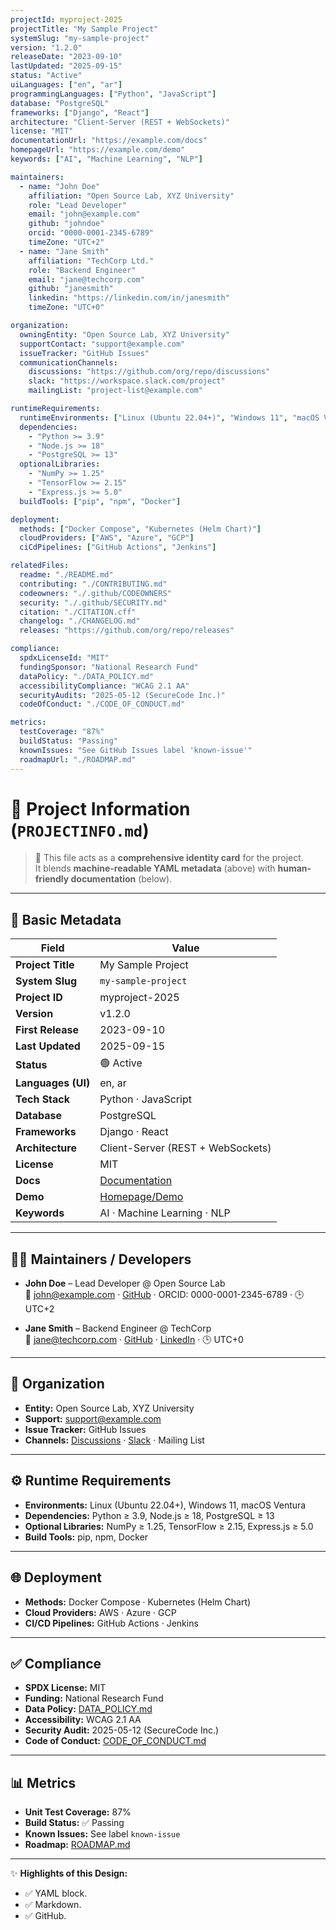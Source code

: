 ```yaml
---
projectId: myproject-2025
projectTitle: "My Sample Project"
systemSlug: "my-sample-project"
version: "1.2.0"
releaseDate: "2023-09-10"
lastUpdated: "2025-09-15"
status: "Active"
uiLanguages: ["en", "ar"]
programmingLanguages: ["Python", "JavaScript"]
database: "PostgreSQL"
frameworks: ["Django", "React"]
architecture: "Client-Server (REST + WebSockets)"
license: "MIT"
documentationUrl: "https://example.com/docs"
homepageUrl: "https://example.com/demo"
keywords: ["AI", "Machine Learning", "NLP"]

maintainers:
  - name: "John Doe"
    affiliation: "Open Source Lab, XYZ University"
    role: "Lead Developer"
    email: "john@example.com"
    github: "johndoe"
    orcid: "0000-0001-2345-6789"
    timeZone: "UTC+2"
  - name: "Jane Smith"
    affiliation: "TechCorp Ltd."
    role: "Backend Engineer"
    email: "jane@techcorp.com"
    github: "janesmith"
    linkedin: "https://linkedin.com/in/janesmith"
    timeZone: "UTC+0"

organization:
  owningEntity: "Open Source Lab, XYZ University"
  supportContact: "support@example.com"
  issueTracker: "GitHub Issues"
  communicationChannels:
    discussions: "https://github.com/org/repo/discussions"
    slack: "https://workspace.slack.com/project"
    mailingList: "project-list@example.com"

runtimeRequirements:
  runtimeEnvironments: ["Linux (Ubuntu 22.04+)", "Windows 11", "macOS Ventura"]
  dependencies:
    - "Python >= 3.9"
    - "Node.js >= 18"
    - "PostgreSQL >= 13"
  optionalLibraries:
    - "NumPy >= 1.25"
    - "TensorFlow >= 2.15"
    - "Express.js >= 5.0"
  buildTools: ["pip", "npm", "Docker"]

deployment:
  methods: ["Docker Compose", "Kubernetes (Helm Chart)"]
  cloudProviders: ["AWS", "Azure", "GCP"]
  ciCdPipelines: ["GitHub Actions", "Jenkins"]

relatedFiles:
  readme: "./README.md"
  contributing: "./CONTRIBUTING.md"
  codeowners: "./.github/CODEOWNERS"
  security: "./.github/SECURITY.md"
  citation: "./CITATION.cff"
  changelog: "./CHANGELOG.md"
  releases: "https://github.com/org/repo/releases"

compliance:
  spdxLicenseId: "MIT"
  fundingSponsor: "National Research Fund"
  dataPolicy: "./DATA_POLICY.md"
  accessibilityCompliance: "WCAG 2.1 AA"
  securityAudits: "2025-05-12 (SecureCode Inc.)"
  codeOfConduct: "./CODE_OF_CONDUCT.md"

metrics:
  testCoverage: "87%"
  buildStatus: "Passing"
  knownIssues: "See GitHub Issues label 'known-issue'"
  roadmapUrl: "./ROADMAP.md"
---
```


# 📝 Project Information (`PROJECTINFO.md`)

> 📖 This file acts as a **comprehensive identity card** for the project.  
> It blends **machine-readable YAML metadata** (above) with **human-friendly documentation** (below).

---

## 📌 Basic Metadata
| Field | Value |
|-------|-------|
| **Project Title** | My Sample Project |
| **System Slug** | `my-sample-project` |
| **Project ID** | myproject-2025 |
| **Version** | v1.2.0 |
| **First Release** | 2023-09-10 |
| **Last Updated** | 2025-09-15 |
| **Status** | 🟢 Active |
| **Languages (UI)** | en, ar |
| **Tech Stack** | Python · JavaScript |
| **Database** | PostgreSQL |
| **Frameworks** | Django · React |
| **Architecture** | Client-Server (REST + WebSockets) |
| **License** | MIT |
| **Docs** | [Documentation](https://example.com/docs) |
| **Demo** | [Homepage/Demo](https://example.com/demo) |
| **Keywords** | AI · Machine Learning · NLP |

---

## 👨‍💻 Maintainers / Developers
- **John Doe** – Lead Developer @ Open Source Lab  
  📧 john@example.com · [GitHub](https://github.com/johndoe) · ORCID: 0000-0001-2345-6789 · 🕒 UTC+2  

- **Jane Smith** – Backend Engineer @ TechCorp  
  📧 jane@techcorp.com · [GitHub](https://github.com/janesmith) · [LinkedIn](https://linkedin.com/in/janesmith) · 🕒 UTC+0  

---

## 🏢 Organization
- **Entity:** Open Source Lab, XYZ University  
- **Support:** support@example.com  
- **Issue Tracker:** GitHub Issues  
- **Channels:** [Discussions](https://github.com/org/repo/discussions) · [Slack](https://workspace.slack.com/project) · Mailing List  

---

## ⚙️ Runtime Requirements
- **Environments:** Linux (Ubuntu 22.04+), Windows 11, macOS Ventura  
- **Dependencies:** Python ≥ 3.9, Node.js ≥ 18, PostgreSQL ≥ 13  
- **Optional Libraries:** NumPy ≥ 1.25, TensorFlow ≥ 2.15, Express.js ≥ 5.0  
- **Build Tools:** pip, npm, Docker  

---

## 🌐 Deployment
- **Methods:** Docker Compose · Kubernetes (Helm Chart)  
- **Cloud Providers:** AWS · Azure · GCP  
- **CI/CD Pipelines:** GitHub Actions · Jenkins  

---

## ✅ Compliance
- **SPDX License:** MIT  
- **Funding:** National Research Fund  
- **Data Policy:** [DATA_POLICY.md](./DATA_POLICY.md)  
- **Accessibility:** WCAG 2.1 AA  
- **Security Audit:** 2025-05-12 (SecureCode Inc.)  
- **Code of Conduct:** [CODE_OF_CONDUCT.md](./CODE_OF_CONDUCT.md)  

---

## 📊 Metrics
- **Unit Test Coverage:** 87%  
- **Build Status:** ✅ Passing  
- **Known Issues:** See label `known-issue`  
- **Roadmap:** [ROADMAP.md](./ROADMAP.md)  

---

✨ **Highlights of this Design:**  
- ✅ YAML block.  
- ✅ Markdown.  
- ✅  GitHub.
